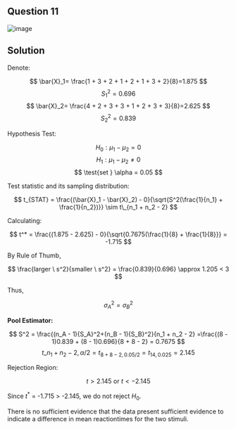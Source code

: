 ## Question 11

![image](https://github.com/user-attachments/assets/164a3294-723b-4b12-9a61-03f5d642eb2e)

## Solution

Denote:

$$
\bar{X}_1= \frac{1 + 3 + 2 + 1 + 2 + 1 + 3 + 2}{8}=1.875
$$
$$
{S_1}^2 = 0.696
$$
$$
\bar{X}_2= \frac{4 + 2 + 3 + 3 + 1 + 2 + 3 + 3}{8}=2.625
$$
$$
{S_2}^2 = 0.839
$$

Hypothesis Test:

$$
H_0: \mu_1-\mu_2 = 0
$$
$$
H_1: \mu_1-\mu_2 \neq 0
$$
$$
\test{set } \alpha = 0.05
$$

Test statistic and its sampling distribution:

$$
t_{STAT} = \frac{(\bar{X}_1 - \bar{X}_2) - 0}{\sqrt{S^2(\frac{1}{n_1} + \frac{1}{n_2})}} \sim  t\_{n_1 + n_2 - 2}
$$

Calculating:

$$
t^* = \frac{(1.875 - 2.625) - 0}{\sqrt{0.7675(\frac{1}{8} + \frac{1}{8}}} = -1.715
$$

By Rule of Thumb, 

$$
\frac{larger \ s^2}{smaller \ s^2} = \frac{0.839}{0.696} \approx 1.205 < 3
$$

Thus, 

$$
{\sigma_A}^2 = {\sigma_B}^2
$$

**Pool Estimator:**

$$
S^2 = \frac{(n_A - 1){S_A}^2+(n_B - 1){S_B}^2}{n_1 + n_2 - 2} =\frac{(8 - 1)0.839 + (8 - 1)0.696}{8 + 8 - 2} = 0.7675
$$
$$
t\_{n_1 + n_2 - 2, \alpha/2} = t_{8 + 8 - 2, 0.05 / 2} = t_{14, 0.025} = 2.145
$$

Rejection Region:

$$
t  > 2.145 \text{ or } t < -2.145
$$

Since $t^*$ = -1.715 > -2.145, we do not reject $H_0$.

There is no sufficient evidence that the data present sufficient evidence to indicate a difference in mean reactiontimes for the two stimuli.
